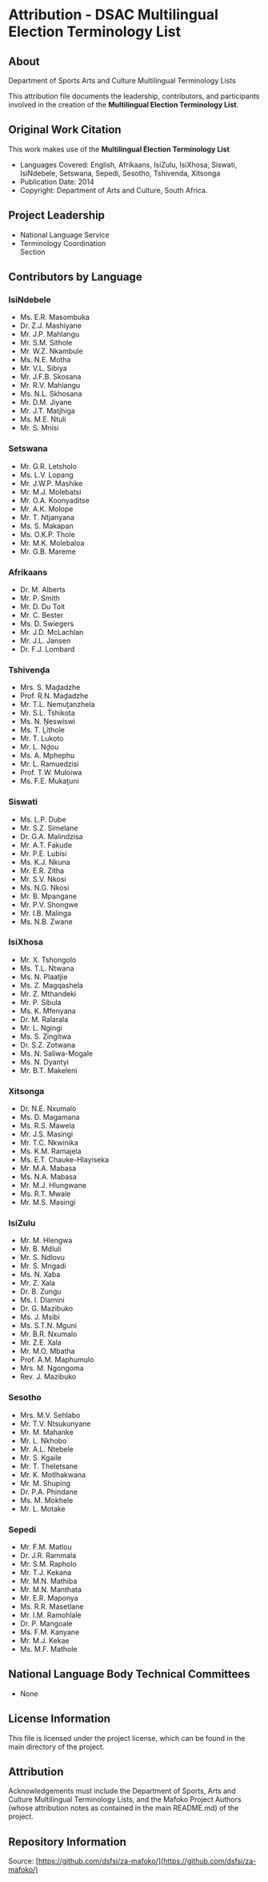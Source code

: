 # Attribution - DSAC Multilingual Election Terminology List

## About
Department of Sports Arts and Culture Multilingual Terminology Lists  

This attribution file documents the leadership, contributors, and participants involved in the creation of the **Multilingual Election Terminology List**.

## Original Work Citation
This work makes use of the **Multilingual Election Terminology List**  

- Languages Covered: English, Afrikaans, IsiZulu, IsiXhosa, Siswati, IsiNdebele, Setswana, Sepedi, Sesotho, Tshivenda, Xitsonga
- Publication Date: 2014 
- Copyright: Department of Arts and Culture, South Africa.

## Project Leadership
- National Language Service
- Terminology  Coordination  
Section

## Contributors by Language

### IsiNdebele
- Ms. E.R. Masombuka
- Dr. Z.J. Mashiyane
- Mr. J.P. Mahlangu
- Mr. S.M. Sithole
- Mr. W.Z. Nkambule
- Ms. N.E. Motha
- Mr. V.L. Sibiya
- Mr. J.F.B. Skosana
- Mr. R.V. Mahlangu
- Ms. N.L. Skhosana
- Mr. D.M. Jiyane
- Mr. J.T. Matjhiga
- Ms. M.E. Ntuli
- Mr. S. Mnisi

### Setswana
- Mr. G.R. Letsholo
- Ms. L.V. Lopang
- Mr. J.W.P. Mashike
- Mr. M.J. Molebatsi
- Mr. O.A. Koonyaditse
- Mr. A.K. Molope
- Mr. T. Ntjanyana
- Ms. S. Makapan
- Ms. O.K.P. Thole
- Mr. M.K. Molebaloa
- Mr. G.B. Mareme

### Afrikaans
- Dr. M. Alberts
- Mr. P. Smith
- Mr. D. Du Toit
- Mr. C. Bester
- Ms. D. Swiegers
- Mr. J.D. McLachlan
- Mr. J.L. Jansen
- Dr. F.J. Lombard

### Tshivenḓa
- Mrs. S. Maḓadzhe
- Prof. R.N. Maḓadzhe
- Mr. T.L. Ṋemuṱanzhela
- Mr. S.L. Tshikota
- Ms. N. Ṋeswiswi
- Ms. T. Ḽithole
- Mr. T. Lukoto
- Mr. L. Nḓou
- Ms. A. Mphephu
- Mr. L. Ramuedzisi
- Prof. T.W. Muloiwa
- Ms. F.E. Mukaṱuni

### Siswati
- Ms. L.P. Dube
- Mr. S.Z. Simelane
- Dr. G.A. Malindzisa
- Mr. A.T. Fakude
- Mr. P.E. Lubisi
- Ms. K.J. Nkuna
- Mr. E.R. Zitha
- Mr. S.V. Nkosi
- Ms. N.G. Nkosi
- Mr. B. Mpangane
- Mr. P.V. Shongwe
- Mr. I.B. Malinga
- Ms. N.B. Zwane

### IsiXhosa
- Mr. X. Tshongolo
- Ms. T.L. Ntwana
- Ms. N. Plaatjie
- Ms. Z. Magqashela
- Mr. Z. Mthandeki
- Mr. P. Sibula
- Ms. K. Mfenyana
- Dr. M. Ralarala
- Mr. L. Ngingi
- Ms. S. Zingitwa
- Dr. S.Z. Zotwana
- Ms. N. Saliwa-Mogale
- Ms. N. Dyantyi
- Mr. B.T. Makeleni

### Xitsonga
- Dr. N.E. Nxumalo
- Ms. D. Magamana
- Ms. R.S. Mawela
- Mr. J.S. Masingi
- Mr. T.C. Nkwinika
- Ms. K.M. Ramajela
- Ms. E.T. Chauke-Hlayiseka
- Mr. M.A. Mabasa
- Ms. N.A. Mabasa
- Mr. M.J. Hlungwane
- Ms. R.T. Mwale
- Mr. M.S. Masingi

### IsiZulu
- Mr. M. Hlengwa
- Mr. B. Mdluli
- Mr. S. Ndlovu
- Mr. S. Mngadi
- Ms. N. Xaba
- Mr. Z. Xala
- Dr. B. Zungu
- Ms. I. Dlamini
- Dr. G. Mazibuko
- Ms. J. Msibi
- Ms. S.T.N. Mguni
- Mr. B.R. Nxumalo
- Mr. Z.E. Xala
- Mr. M.O. Mbatha
- Prof. A.M. Maphumulo
- Mrs. M. Ngongoma
- Rev. J. Mazibuko

### Sesotho
- Mrs. M.V. Sehlabo
- Mr. T.V. Ntsukunyane
- Mr. M. Mahanke
- Mr. L. Nkhobo
- Mr. A.L. Ntebele
- Mr. S. Kgaile
- Mr. T. Theletsane
- Mr. K. Motlhakwana
- Mr. M. Shuping
- Dr. P.A. Phindane
- Ms. M. Mokhele
- Mr. L. Motake

### Sepedi
- Mr. F.M. Matlou
- Dr. J.R. Rammala
- Mr. S.M. Rapholo
- Mr. T.J. Kekana
- Mr. M.N. Mathiba
- Mr. M.N. Manthata
- Mr. E.R. Maponya
- Ms. R.R. Masetlane
- Mr. I.M. Ramohlale
- Dr. P. Mangoale
- Ms. F.M. Kanyane
- Mr. M.J. Kekae
- Ms. M.F. Mathole

## National Language Body Technical Committees
- None

## License Information
This file is licensed under the project license, which can be found in the main directory of the project.

## Attribution
Acknowledgements must include the Department of Sports, Arts and Culture Multilingual Terminology Lists, and the Mafoko Project Authors (whose attribution notes as contained in the main README.md) of the project.

## Repository Information
Source: [https://github.com/dsfsi/za-mafoko/](https://github.com/dsfsi/za-mafoko/)
